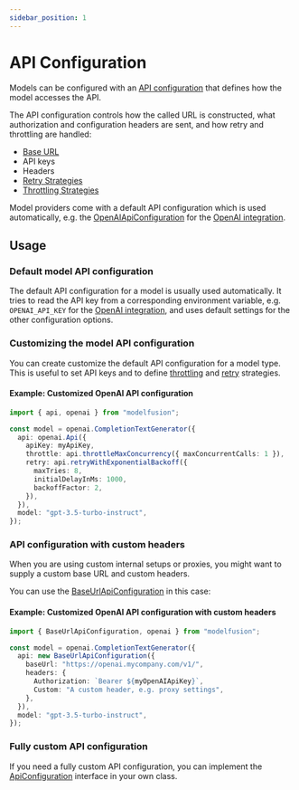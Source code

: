 ```yaml
---
sidebar_position: 1
---
```


# API Configuration

Models can be configured with an [API configuration](/api/interfaces/ApiConfiguration) that defines how the model accesses the API.

The API configuration controls how the called URL is constructed, what authorization and configuration headers are sent, and how retry and throttling are handled:

- [Base URL](/guide/util/api-configuration/base-url)
- API keys
- Headers
- [Retry Strategies](/guide/util/api-configuration/retry)
- [Throttling Strategies](/guide/util/api-configuration/throttle)

Model providers come with a default API configuration which is used automatically, e.g. the [OpenAIApiConfiguration](/api/classes/OpenAIApiConfiguration) for the [OpenAI integration](/integration/model-provider/openai).

## Usage

### Default model API configuration

The default API configuration for a model is usually used automatically.
It tries to read the API key from a corresponding environment variable, e.g. `OPENAI_API_KEY` for the [OpenAI integration](/integration/model-provider/openai), and uses default settings for the other configuration options.

### Customizing the model API configuration

You can create customize the default API configuration for a model type.
This is useful to set API keys and to define [throttling](/guide/util/api-configuration/throttle) and [retry](/guide/util/api-configuration/retry) strategies.

#### Example: Customized OpenAI API configuration

```ts
import { api, openai } from "modelfusion";

const model = openai.CompletionTextGenerator({
  api: openai.Api({
    apiKey: myApiKey,
    throttle: api.throttleMaxConcurrency({ maxConcurrentCalls: 1 }),
    retry: api.retryWithExponentialBackoff({
      maxTries: 8,
      initialDelayInMs: 1000,
      backoffFactor: 2,
    }),
  }),
  model: "gpt-3.5-turbo-instruct",
});
```

### API configuration with custom headers

When you are using custom internal setups or proxies, you might want to supply a custom base URL and custom headers.

You can use the [BaseUrlApiConfiguration](/api/classes/BaseUrlApiConfiguration) in this case:

#### Example: Customized OpenAI API configuration with custom headers

```ts
import { BaseUrlApiConfiguration, openai } from "modelfusion";

const model = openai.CompletionTextGenerator({
  api: new BaseUrlApiConfiguration({
    baseUrl: "https://openai.mycompany.com/v1/",
    headers: {
      Authorization: `Bearer ${myOpenAIApiKey}`,
      Custom: "A custom header, e.g. proxy settings",
    },
  }),
  model: "gpt-3.5-turbo-instruct",
});
```

### Fully custom API configuration

If you need a fully custom API configuration, you can implement the [ApiConfiguration](/api/interfaces/ApiConfiguration) interface in your own class.
